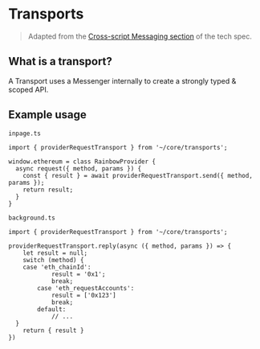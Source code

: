 # Transports

> Adapted from the [Cross-script Messaging section](https://www.notion.so/rainbowdotme/Browser-Extension-4c6de766d4404cc89555f44e3dd4dccb#a0cf10fa28e542b2aad845dcf837efce) of the tech spec.

## What is a transport?

A Transport uses a Messenger internally to create a strongly typed & scoped API.

## Example usage

`inpage.ts`
```tsx
import { providerRequestTransport } from '~/core/transports';

window.ethereum = class RainbowProvider {
  async request({ method, params }) {
    const { result } = await providerRequestTransport.send({ method, params });
    return result;
  }
}
```

`background.ts`
```tsx
import { providerRequestTransport } from '~/core/transports';

providerRequestTransport.reply(async ({ method, params }) => {
	let result = null;
	switch (method) {
    case 'eth_chainId':
			result = '0x1';
			break;
		case 'eth_requestAccounts':
			result = ['0x123']
			break;
		default:
			// ...
  }
	return { result } 
})
```
